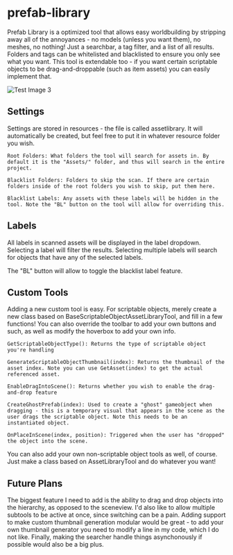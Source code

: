 # prefab-library
Prefab Library is a optimized tool that allows easy worldbuilding by stripping away all of the annoyances - no models (unless you want them), no meshes, no nothing! Just a searchbar, a tag filter, and a list of all results. Folders and tags can be whitelisted and blacklisted to ensure you only see what you want. This tool is extendable too - if you want certain scriptable objects to be drag-and-droppable (such as item assets) you can easily implement that. 

![Test Image 3](https://ardenfall.com/files/prefab-library-tool.gif)

## Settings
Settings are stored in resources - the file is called assetlibrary. It will automatically be created, but feel free to put it in whatever resource folder you wish.

```
Root Folders: What folders the tool will search for assets in. By default it is the "Assets/" folder, and thus will search in the entire project. 

Blacklist Folders: Folders to skip the scan. If there are certain folders inside of the root folders you wish to skip, put them here.

Blacklist Labels: Any assets with these labels will be hidden in the tool. Note the "BL" button on the tool will allow for overriding this.
```

## Labels
All labels in scanned assets will be displayed in the label dropdown. Selecting a label will filter the results. Selecting multiple labels will search for objects that have any of the selected labels.

The "BL" button will allow to toggle the blacklist label feature. 

## Custom Tools
Adding a new custom tool is easy. For scriptable objects, merely create a new class based on BaseScriptableObjectAssetLibraryTool, and fill in a few functions! You can also override the toolbar to add your own buttons and such, as well as modify the hoverbox to add your own info.

```
GetScriptableObjectType(): Returns the type of scriptable object you're handling

GenerateScriptableObjectThumbnail(index): Returns the thumbnail of the asset index. Note you can use GetAsset(index) to get the actual referenced asset.

EnableDragIntoScene(): Returns whether you wish to enable the drag-and-drop feature

CreateGhostPrefab(index): Used to create a "ghost" gameobject when dragging - this is a temporary visual that appears in the scene as the user drags the scriptable object. Note this needs to be an instantiated object.

OnPlaceInScene(index, position): Triggered when the user has "dropped" the object into the scene.  
```
You can also add your own non-scriptable object tools as well, of course. Just make a class based on AssetLibraryTool and do whatever you want!

## Future Plans
The biggest feature I need to add is the ability to drag and drop objects into the hierarchy, as opposed to the sceneview. I'd also like to allow multiple subtools to be active at once, since switching can be a pain. Adding support to make custom thumbnail generation modular would be great - to add your own thumbnail generator you need to modify a line in my code, which I do not like. Finally, making the searcher handle things asynchonously if possible would also be a big plus.
